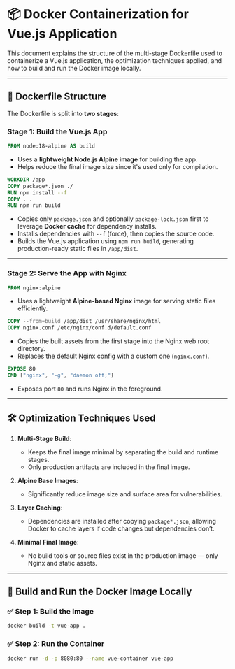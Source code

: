 # 📦 Docker Containerization for Vue.js Application

This document explains the structure of the multi-stage Dockerfile used to containerize a Vue.js application, the optimization techniques applied, and how to build and run the Docker image locally.

---

## 🧱 Dockerfile Structure

The Dockerfile is split into **two stages**:

### **Stage 1: Build the Vue.js App**

```dockerfile
FROM node:18-alpine AS build
```

* Uses a **lightweight Node.js Alpine image** for building the app.
* Helps reduce the final image size since it's used only for compilation.

```dockerfile
WORKDIR /app
COPY package*.json ./
RUN npm install --f
COPY . .
RUN npm run build
```

* Copies only `package.json` and optionally `package-lock.json` first to leverage **Docker cache** for dependency installs.
* Installs dependencies with `--f` (force), then copies the source code.
* Builds the Vue.js application using `npm run build`, generating production-ready static files in `/app/dist`.

---

### **Stage 2: Serve the App with Nginx**

```dockerfile
FROM nginx:alpine
```

* Uses a lightweight **Alpine-based Nginx** image for serving static files efficiently.

```dockerfile
COPY --from=build /app/dist /usr/share/nginx/html
COPY nginx.conf /etc/nginx/conf.d/default.conf
```

* Copies the built assets from the first stage into the Nginx web root directory.
* Replaces the default Nginx config with a custom one (`nginx.conf`).

```dockerfile
EXPOSE 80
CMD ["nginx", "-g", "daemon off;"]
```

* Exposes port `80` and runs Nginx in the foreground.

---

## 🛠️ Optimization Techniques Used

1. **Multi-Stage Build**:

   * Keeps the final image minimal by separating the build and runtime stages.
   * Only production artifacts are included in the final image.

2. **Alpine Base Images**:

   * Significantly reduce image size and surface area for vulnerabilities.

3. **Layer Caching**:

   * Dependencies are installed after copying `package*.json`, allowing Docker to cache layers if code changes but dependencies don’t.

4. **Minimal Final Image**:

   * No build tools or source files exist in the production image — only Nginx and static assets.

---

## 🔧 Build and Run the Docker Image Locally

### ✅ Step 1: Build the Image

```bash
docker build -t vue-app .
```

### ✅ Step 2: Run the Container

```bash
docker run -d -p 8080:80 --name vue-container vue-app
```
